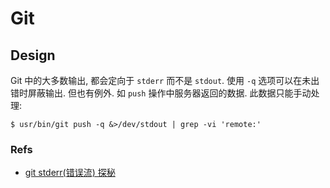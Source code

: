 # Git
## Design
Git 中的大多数输出, 都会定向于 `stderr` 而不是 `stdout`. 使用 `-q` 选项可以在未出错时屏蔽输出. 但也有例外. 如 `push` 操作中服务器返回的数据. 此数据只能手动处理:
```shell
$ usr/bin/git push -q &>/dev/stdout | grep -vi 'remote:'
```


### Refs
* [git stderr(错误流) 探秘](https://juejin.im/entry/5b96509c5188255c56448677)